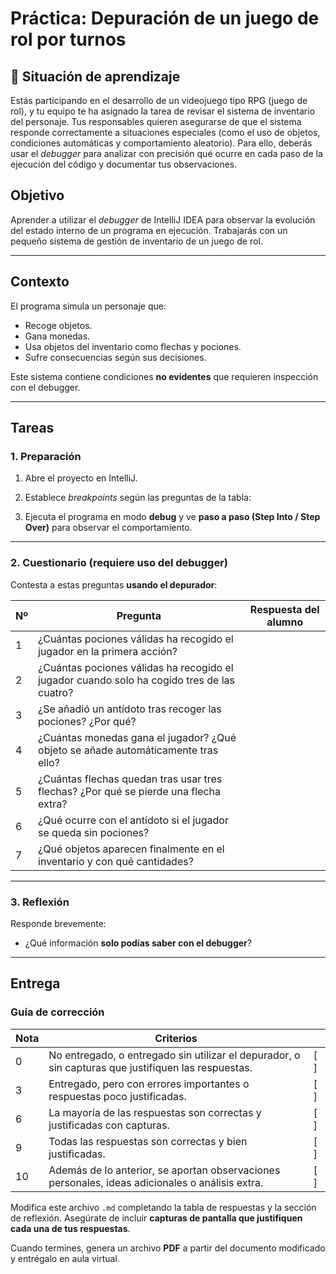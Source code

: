 # Práctica: Depuración de un juego de rol por turnos

## 🧭 Situación de aprendizaje

Estás participando en el desarrollo de un videojuego tipo RPG (juego de rol), y tu equipo te ha asignado la tarea de revisar el sistema de inventario del personaje. Tus responsables quieren asegurarse de que el sistema responde correctamente a situaciones especiales (como el uso de objetos, condiciones automáticas y comportamiento aleatorio). Para ello, deberás usar el *debugger* para analizar con precisión qué ocurre en cada paso de la ejecución del código y documentar tus observaciones.


## Objetivo

Aprender a utilizar el *debugger* de IntelliJ IDEA para observar la evolución del estado interno de un programa en ejecución.
Trabajarás con un pequeño sistema de gestión de inventario de un juego de rol.

---

## Contexto

El programa simula un personaje que:

- Recoge objetos.
- Gana monedas.
- Usa objetos del inventario como flechas y pociones.
- Sufre consecuencias según sus decisiones.


Este sistema contiene condiciones **no evidentes** que requieren inspección con el debugger.

---

## Tareas

### 1. Preparación

1. Abre el proyecto en IntelliJ.

2. Establece *breakpoints* según las preguntas de la tabla:

3. Ejecuta el programa en modo **debug** y ve **paso a paso (Step Into / Step Over)** para observar el comportamiento.

---

### 2. Cuestionario (requiere uso del debugger)

Contesta a estas preguntas **usando el depurador**:


| Nº | Pregunta                                                                                             | Respuesta del alumno |
|----|------------------------------------------------------------------------------------------------------|----------------------|
| 1  | ¿Cuántas pociones válidas ha recogido el jugador en la primera acción?                              |                      |
| 2  | ¿Cuántas pociones válidas ha recogido el jugador cuando solo ha cogido tres de las cuatro?           |                      |
| 3  | ¿Se añadió un antídoto tras recoger las pociones? ¿Por qué?                                          |                      |
| 4  | ¿Cuántas monedas gana el jugador? ¿Qué objeto se añade automáticamente tras ello?                    |                      |
| 5  | ¿Cuántas flechas quedan tras usar tres flechas? ¿Por qué se pierde una flecha extra?                 |                      |
| 6  | ¿Qué ocurre con el antídoto si el jugador se queda sin pociones?                                     |                      |
| 7  | ¿Qué objetos aparecen finalmente en el inventario y con qué cantidades?                              |                      |

---

### 3. Reflexión

Responde brevemente:

- ¿Qué información **solo podías saber con el debugger**?

---

## Entrega

### Guía de corrección

| Nota | Criterios                                                                                       |      |
|------|--------------------------------------------------------------------------------------------------|----|
| 0    | No entregado, o entregado sin utilizar el depurador, o sin capturas que justifiquen las respuestas. | [ ] |
| 3    | Entregado, pero con errores importantes o respuestas poco justificadas.                         | [ ] |
| 6    | La mayoría de las respuestas son correctas y justificadas con capturas.                         | [ ] |
| 9    | Todas las respuestas son correctas y bien justificadas.                                         | [ ] |
| 10   | Además de lo anterior, se aportan observaciones personales, ideas adicionales o análisis extra. | [ ] |



Modifica este archivo `.md` completando la tabla de respuestas y la sección de reflexión. Asegúrate de incluir **capturas de pantalla que justifiquen cada una de tus respuestas**.

Cuando termines, genera un archivo **PDF** a partir del documento modificado y entrégalo en aula virtual.
